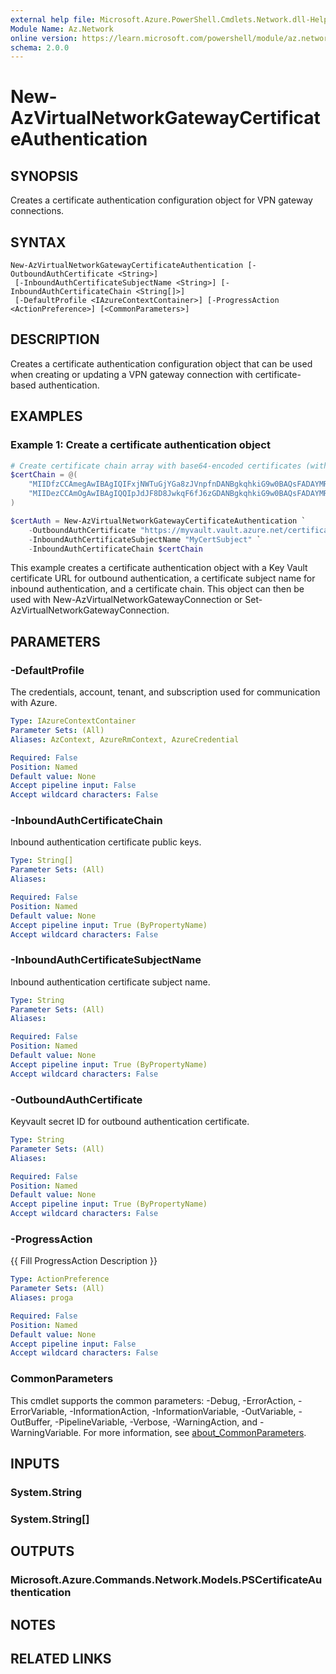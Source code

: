 ```yaml
---
external help file: Microsoft.Azure.PowerShell.Cmdlets.Network.dll-Help.xml
Module Name: Az.Network
online version: https://learn.microsoft.com/powershell/module/az.network/update-aznetworksecurityperimeterloggingconfiguration
schema: 2.0.0
---
```


# New-AzVirtualNetworkGatewayCertificateAuthentication

## SYNOPSIS
Creates a certificate authentication configuration object for VPN gateway connections.

## SYNTAX

```
New-AzVirtualNetworkGatewayCertificateAuthentication [-OutboundAuthCertificate <String>]
 [-InboundAuthCertificateSubjectName <String>] [-InboundAuthCertificateChain <String[]>]
 [-DefaultProfile <IAzureContextContainer>] [-ProgressAction <ActionPreference>] [<CommonParameters>]
```

## DESCRIPTION
Creates a certificate authentication configuration object that can be used when creating or updating a VPN gateway connection with certificate-based authentication.

## EXAMPLES

### Example 1: Create a certificate authentication object
```powershell
# Create certificate chain array with base64-encoded certificates (without BEGIN/END CERTIFICATE headers)
$certChain = @(
    "MIIDfzCCAmegAwIBAgIQIFxjNWTuGjYGa8zJVnpfnDANBgkqhkiG9w0BAQsFADAYMRYwFAYDVQQDDA1DZXJ0QmFzZWRBdXRoMB4XDTI0MTIxODA1MjkzOVoXDTI1MTIxODA2MDk...",
    "MIIDezCCAmOgAwIBAgIQQIpJdJF8D8JwkqF6fJ6zGDANBgkqhkiG9w0BAQsFADAYMRYwFAYDVQQDDA1DZXJ0QmFzZWRBdXRoMB4XDTI0MTIxODA1MjkzOVoXDTI1MTIxODA2MDk..."
)

$certAuth = New-AzVirtualNetworkGatewayCertificateAuthentication `
    -OutboundAuthCertificate "https://myvault.vault.azure.net/certificates/mycert/abc123" `
    -InboundAuthCertificateSubjectName "MyCertSubject" `
    -InboundAuthCertificateChain $certChain
```

This example creates a certificate authentication object with a Key Vault certificate URL for outbound authentication, a certificate subject name for inbound authentication, and a certificate chain. This object can then be used with New-AzVirtualNetworkGatewayConnection or Set-AzVirtualNetworkGatewayConnection.

## PARAMETERS

### -DefaultProfile
The credentials, account, tenant, and subscription used for communication with Azure.

```yaml
Type: IAzureContextContainer
Parameter Sets: (All)
Aliases: AzContext, AzureRmContext, AzureCredential

Required: False
Position: Named
Default value: None
Accept pipeline input: False
Accept wildcard characters: False
```

### -InboundAuthCertificateChain
Inbound authentication certificate public keys.

```yaml
Type: String[]
Parameter Sets: (All)
Aliases:

Required: False
Position: Named
Default value: None
Accept pipeline input: True (ByPropertyName)
Accept wildcard characters: False
```

### -InboundAuthCertificateSubjectName
Inbound authentication certificate subject name.

```yaml
Type: String
Parameter Sets: (All)
Aliases:

Required: False
Position: Named
Default value: None
Accept pipeline input: True (ByPropertyName)
Accept wildcard characters: False
```

### -OutboundAuthCertificate
Keyvault secret ID for outbound authentication certificate.

```yaml
Type: String
Parameter Sets: (All)
Aliases:

Required: False
Position: Named
Default value: None
Accept pipeline input: True (ByPropertyName)
Accept wildcard characters: False
```

### -ProgressAction
{{ Fill ProgressAction Description }}

```yaml
Type: ActionPreference
Parameter Sets: (All)
Aliases: proga

Required: False
Position: Named
Default value: None
Accept pipeline input: False
Accept wildcard characters: False
```

### CommonParameters
This cmdlet supports the common parameters: -Debug, -ErrorAction, -ErrorVariable, -InformationAction, -InformationVariable, -OutVariable, -OutBuffer, -PipelineVariable, -Verbose, -WarningAction, and -WarningVariable. For more information, see [about_CommonParameters](http://go.microsoft.com/fwlink/?LinkID=113216).

## INPUTS

### System.String

### System.String[]

## OUTPUTS

### Microsoft.Azure.Commands.Network.Models.PSCertificateAuthentication

## NOTES

## RELATED LINKS
